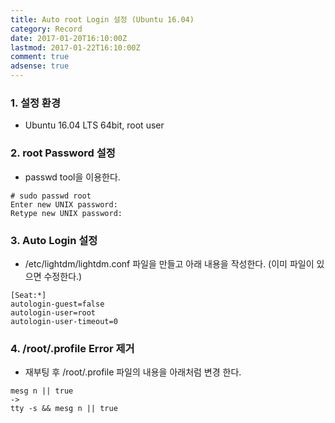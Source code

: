 ```yaml
---
title: Auto root Login 설정 (Ubuntu 16.04)
category: Record
date: 2017-01-20T16:10:00Z
lastmod: 2017-01-22T16:10:00Z
comment: true
adsense: true
---
```


### 1. 설정 환경

* Ubuntu 16.04 LTS 64bit, root user

### 2. root Password 설정

* passwd tool을 이용한다.

~~~
# sudo passwd root
Enter new UNIX password:
Retype new UNIX password:
~~~

### 3. Auto Login 설정

* /etc/lightdm/lightdm.conf 파일을 만들고 아래 내용을 작성한다. (이미 파일이 있으면 수정한다.)

~~~
[Seat:*]
autologin-guest=false
autologin-user=root
autologin-user-timeout=0
~~~

### 4. /root/.profile Error 제거

* 재부팅 후 /root/.profile 파일의 내용을 아래처럼 변경 한다.

~~~
mesg n || true
->
tty -s && mesg n || true
~~~
